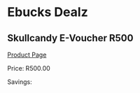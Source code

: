 
# Ebucks Dealz
## Skullcandy E-Voucher R500
[Product Page](https://www.ebucks.com/web/shop/productSelected.do?prodId=1191224403&catId=227677169)

Price: R500.00

Savings: 


	